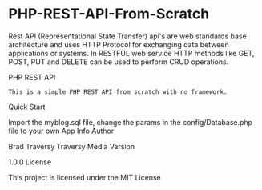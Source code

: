# PHP-REST-API-From-Scratch
Rest API (Representational State Transfer) api's are web standards base architecture and uses HTTP Protocol for exchanging data between applications or systems. In RESTFUL web service HTTP methods like GET, POST, PUT and DELETE can be used to perform CRUD operations.  


PHP REST API

    This is a simple PHP REST API from scratch with no framework.

Quick Start

Import the myblog.sql file, change the params in the config/Database.php file to your own
App Info
Author

Brad Traversy Traversy Media
Version

1.0.0
License

This project is licensed under the MIT License
